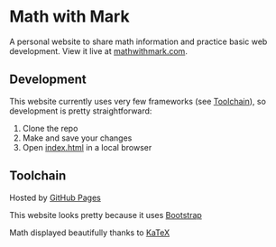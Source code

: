 # Math with Mark

A personal website to share math information and practice basic web development. View it live at [mathwithmark.com](https://mathwithmark.com).

## Development

This website currently uses very few frameworks (see [Toolchain](#toolchain)), so development is pretty straightforward:

1. Clone the repo
1. Make and save your changes
1. Open [index.html](./index.html) in a local browser

## Toolchain

Hosted by [GitHub Pages](https://pages.github.com)

This website looks pretty because it uses [Bootstrap](https://getbootstrap.com)

Math displayed beautifully thanks to [KaTeX](https://katex.org)
